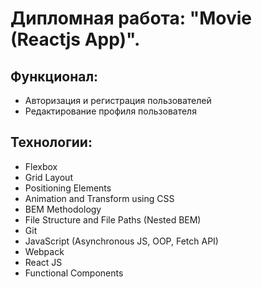 # Дипломная работа: "Movie (Reactjs App)".

## Функционал:

* Авторизация и регистрация пользователей
* Редактирование профиля пользователя

## Технологии:

* Flexbox
* Grid Layout
* Positioning Elements
* Animation and Transform using CSS
* BEM Methodology
* File Structure and File Paths (Nested BEM)
* Git
* JavaScript (Asynchronous JS, OOP, Fetch API)
* Webpack
* React JS
* Functional Components
